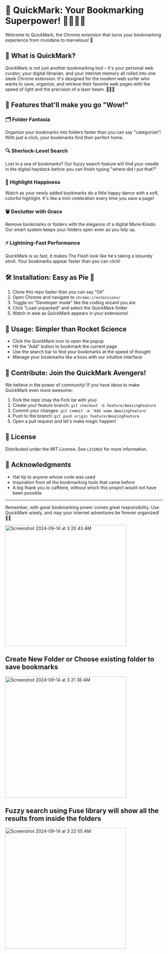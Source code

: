 # 🚀 QuickMark: Your Bookmarking Superpower! 🦸‍♀️🦸‍♂️

Welcome to QuickMark, the Chrome extension that turns your bookmarking experience from mundane to marvelous! 🎉

## 🌟 What is QuickMark?

QuickMark is not just another bookmarking tool – it's your personal web curator, your digital librarian, and your internet memory all rolled into one sleek Chrome extension. It's designed for the modern web surfer who wants to save, organize, and retrieve their favorite web pages with the speed of light and the precision of a laser beam. 🏄‍♂️💨

## 🎨 Features that'll make you go "Wow!" 

### 🗂️ Folder Fantasia
Organize your bookmarks into folders faster than you can say "categorize"! With just a click, your bookmarks find their perfect home.

### 🔍 Sherlock-Level Search
Lost in a sea of bookmarks? Our fuzzy search feature will find your needle in the digital haystack before you can finish typing "where did I put that?"

### 🌈 Highlight Happiness
Watch as your newly added bookmarks do a little happy dance with a soft, colorful highlight. It's like a mini celebration every time you save a page!

### 🗑️ Declutter with Grace
Remove bookmarks or folders with the elegance of a digital Marie Kondo. Our smart system keeps your folders open even as you tidy up.

### ⚡ Lightning-Fast Performance
QuickMark is so fast, it makes The Flash look like he's taking a leisurely stroll. Your bookmarks appear faster than you can click!

## 🛠️ Installation: Easy as Pie 🥧

1. Clone this repo faster than you can say "Git"
2. Open Chrome and navigate to `chrome://extensions/`
3. Toggle on "Developer mode" like the coding wizard you are
4. Click "Load unpacked" and select the QuickMark folder
5. Watch in awe as QuickMark appears in your extensions!

## 🚀 Usage: Simpler than Rocket Science

- Click the QuickMark icon to open the popup
- Hit the "Add" button to bookmark the current page
- Use the search bar to find your bookmarks at the speed of thought
- Manage your bookmarks like a boss with our intuitive interface

## 🤝 Contribute: Join the QuickMark Avengers!

We believe in the power of community! If you have ideas to make QuickMark even more awesome:

1. Fork the repo (may the Fork be with you)
2. Create your feature branch: `git checkout -b feature/AmazingFeature`
3. Commit your changes: `git commit -m 'Add some AmazingFeature'`
4. Push to the branch: `git push origin feature/AmazingFeature`
5. Open a pull request and let's make magic happen!

## 📜 License

Distributed under the MIT License. See `LICENSE` for more information.

## 🙏 Acknowledgments

- Hat tip to anyone whose code was used
- Inspiration from all the bookmarking tools that came before
- A big thank you to caffeine, without which this project would not have been possible

---

Remember, with great bookmarking power comes great responsibility. Use QuickMark wisely, and may your internet adventures be forever organized! 🚀🌟

<img width="387" alt="Screenshot 2024-09-14 at 3 20 43 AM" src="https://github.com/user-attachments/assets/67b56a0d-433a-41c5-90c2-db553c94f865">

## Create New Folder or Choose existing folder to save bookmarks

<img width="387" alt="Screenshot 2024-09-14 at 3 21 36 AM" src="https://github.com/user-attachments/assets/6d40e826-eaa1-4525-9231-1a68aea4b8ef">

## Fuzzy search using Fuse library will show all the results from inside the folders

<img width="386" alt="Screenshot 2024-09-14 at 3 22 05 AM" src="https://github.com/user-attachments/assets/b20c9427-d123-4c08-84a8-140243a8665a">



